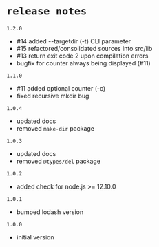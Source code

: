 # `release notes`

`1.2.0`
- #14 added --targetdir (-t) CLI parameter
- #15 refactored/consolidated sources into src/lib
- #13 return exit code 2 upon compilation errors
- bugfix for counter always being displayed (#11)

`1.1.0`
- #11 added optional counter (-c) 
- fixed recursive mkdir bug

`1.0.4`
- updated docs
- removed `make-dir` package
  
`1.0.3`
- updated docs
- removed `@types/del` package
  
`1.0.2`
- added check for node.js >= 12.10.0
  
`1.0.1`
- bumped lodash version 
  
`1.0.0`
- initial version